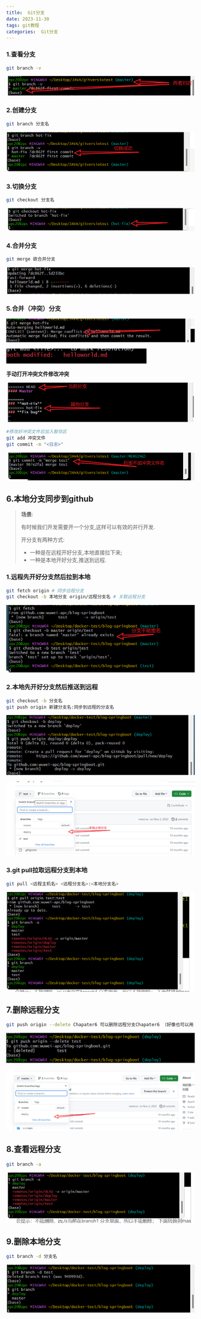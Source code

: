```yaml
---
title:  Git分支
date: 2023-11-30
tags: git教程
categories:  Git分支
---
```


### 1.查看分支

```bash
git branch -v
```

![Untitled](/images/Git分支/Untitled.png)

### 2.创建分支

```bash
git branch 分支名
```

![Untitled](/images/Git分支/Untitled%201.png)

### 3.切换分支

```bash
git checkout 分支名
```

![Untitled](/images/Git分支/Untitled%202.png)

### 4.合并分支

```bash
git merge 欲合并分支
```

![Untitled](/images/Git分支/Untitled%203.png)

### 5.合并（冲突）分支

![Untitled](/images/Git分支/Untitled%204.png)

![Untitled](/images/Git分支/Untitled%205.png)

**手动打开冲突文件修改冲突**

![Untitled](/images/Git分支/Untitled%206.png)

```bash
#修改好冲突文件后加入暂存区
git add 冲突文件
git commit -m "<日志>"
```

![Untitled](/images/Git分支/Untitled%207.png)

## 6.本地分支同步到github

> **场景**:
> 
> 
> 有时候我们开发需要开一个分支,这样可以有效的并行开发.
> 
> 开分支有两种方式:
> 
> - 一种是在远程开好分支,本地直接拉下来;
> - 一种是本地开好分支,推送到远程.

### 1.****远程先开好分支然后拉到本地****

```bash
git fetch origin # 同步远程分支
git checkout -b 本地分支 origin/远程分支名 # 关联远程分支
```

![Untitled](/images/Git分支/Untitled%208.png)

### 2.****本地先开好分支然后推送到远程****

```bash
git checkout -b 分支名
git push origin 新建分支名:同步到远程的分支名
```

![Untitled](/images/Git分支/Untitled%209.png)

![Untitled](/images/Git分支/Untitled%2010.png)

### 3.****git pull拉取远程分支到本地****

```bash
git pull <远程主机名> <远程分支名>:<本地分支名>
```

![Untitled](/images/Git分支/Untitled%2011.png)

## 7.删除远程分支

```bash
git push origin --delete Chapater6 可以删除远程分支Chapater6 （好像也可以用 git push origin -D Chapater6）
```

![Untitled](/images/Git分支/Untitled%2012.png)

![Untitled](/images/Git分支/Untitled%2013.png)

## 8.****查看远程分支****

```bash
git branch -a
```

![Untitled](/images/Git分支/Untitled%2014.png)

## 9.删除本地分支

```bash
git branch -d 分支名
```

![Untitled](/images/Git分支/Untitled%2015.png)